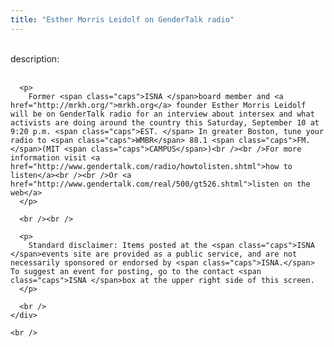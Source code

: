 ```yaml
---
title: "Esther Morris Leidolf on GenderTalk radio"
---
```


<div class="flexinode-body flexinode-2">
  <div class="flexinode-textarea-1">
    <div class="form-item">
      <br /> <label>description:</label><br /><br /> 
      
      <p>
        Former <span class="caps">ISNA </span>board member and <a href="http://mrkh.org/">mrkh.org</a> founder Esther Morris Leidolf will be on GenderTalk radio for an interview about intersex and what activists are doing around the country this Saturday, September 10 at 9:20 p.m. <span class="caps">EST. </span> In greater Boston, tune your radio to <span class="caps">WMBR</span> 88.1 <span class="caps">FM. </span>(MIT <span class="caps">CAMPUS</span>)<br /><br />For more information visit <a href="http://www.gendertalk.com/radio/howtolisten.shtml">how to listen</a><br /><br />Or <a href="http://www.gendertalk.com/real/500/gt526.shtml">listen on the web</a>
      </p>
      
      <br /><br />
      
      <p>
        Standard disclaimer: Items posted at the <span class="caps">ISNA </span>events site are provided as a public service, and are not necessarily sponsored or endorsed by <span class="caps">ISNA.</span> To suggest an event for posting, go to the contact <span class="caps">ISNA </span>box at the upper right side of this screen.
      </p>
      
      <br />
    </div>
    
    <br />
  </div>
</div>